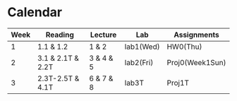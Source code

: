 # Calendar
| Week | Reading           | Lecture   | Lab       | Assignments     |
|------|-------------------|-----------|-----------|-----------------|
| 1    | 1.1 & 1.2         | 1 & 2     | lab1(Wed) | HW0(Thu)        |
| 2    | 3.1 & 2.1T & 2.2T | 3 & 4 & 5 | lab2(Fri) | Proj0(Week1Sun) |
| 3    | 2.3T-2.5T & 4.1T  | 6 & 7 & 8 | lab3T     | Proj1T          |


